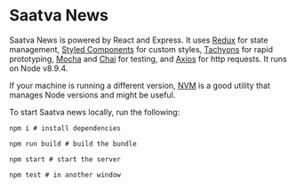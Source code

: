 # Saatva News

Saatva News is powered by React and Express. It uses [Redux](https://redux.js.org/) for state management, [Styled Components](https://www.styled-components.com/) for custom styles, [Tachyons](https://tachyons.io/) for rapid prototyping, [Mocha](https://mochajs.org/) and [Chai](http://www.chaijs.com/) for testing, and [Axios](https://github.com/axios/axios) for http requests. It runs on Node v8.9.4. 

If your machine is running a different version, [NVM](https://github.com/creationix/nvm) is a good utility that manages Node versions and might be useful. 

To start Saatva news locally, run the following:
```
npm i # install dependencies

npm run build # build the bundle

npm start # start the server

npm test # in another window
```
